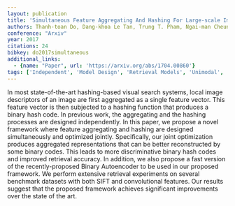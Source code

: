 ```yaml
---
layout: publication
title: 'Simultaneous Feature Aggregating And Hashing For Large-scale Image Search'
authors: Thanh-toan Do, Dang-khoa Le Tan, Trung T. Pham, Ngai-man Cheung
conference: "Arxiv"
year: 2017
citations: 24
bibkey: do2017simultaneous
additional_links:
  - {name: "Paper", url: 'https://arxiv.org/abs/1704.00860'}
tags: ['Independent', 'Model Design', 'Retrieval Models', 'Unimodal', 'Shallow', 'Datasets', 'Training Strategy', 'Hashing']
---
```

In most state-of-the-art hashing-based visual search systems, local image
descriptors of an image are first aggregated as a single feature vector. This
feature vector is then subjected to a hashing function that produces a binary
hash code. In previous work, the aggregating and the hashing processes are
designed independently. In this paper, we propose a novel framework where
feature aggregating and hashing are designed simultaneously and optimized
jointly. Specifically, our joint optimization produces aggregated
representations that can be better reconstructed by some binary codes. This
leads to more discriminative binary hash codes and improved retrieval accuracy.
In addition, we also propose a fast version of the recently-proposed Binary
Autoencoder to be used in our proposed framework. We perform extensive
retrieval experiments on several benchmark datasets with both SIFT and
convolutional features. Our results suggest that the proposed framework
achieves significant improvements over the state of the art.
